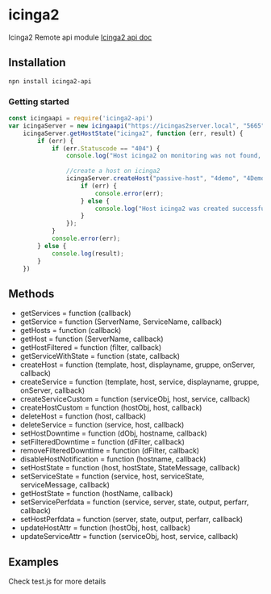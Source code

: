 # icinga2
Icinga2 Remote api module
[Icinga2 api doc](https://docs.icinga.com/icinga2/latest/doc/module/icinga2/chapter/icinga2-api)
## Installation

    npn install icinga2-api
    
### Getting started
``` js
const icingaapi = require('icinga2-api')
var icingaServer = new icingaapi("https://icingas2server.local", "5665", "apiUser", "apiUserPass");
    icingaServer.getHostState("icinga2", function (err, result) {
        if (err) {
            if (err.Statuscode == "404") {
                console.log("Host icinga2 on monitoring was not found, create one");
                
                //create a host on icinga2
                icingaServer.createHost("passive-host", "4demo", "4Demo Server", "adito", servername, function (err, result) {
                    if (err) {
                        console.error(err);
                    } else {
                        console.log("Host icinga2 was created successfull");
                    }
                });
            }
            console.error(err);
        } else {
            console.log(result);
        }
    })
```
## Methods
 - getServices = function (callback)
 - getService = function (ServerName, ServiceName, callback)
 - getHosts = function (callback)
 - getHost = function (ServerName, callback)
 - getHostFiltered = function (filter, callback)
 - getServiceWithState = function (state, callback)
 - createHost = function (template, host, displayname, gruppe, onServer, callback)
 - createService = function (template, host, service, displayname, gruppe, onServer, callback)
 - createServiceCustom = function (serviceObj, host, service, callback)
 - createHostCustom = function (hostObj, host, callback)
 - deleteHost = function (host, callback)
 - deleteService = function (service, host, callback)
 - setHostDowntime = function (dObj, hostname, callback)
 - setFilteredDowntime = function (dFilter, callback)
 - removeFilteredDowntime = function (dFilter, callback)
 - disableHostNotification = function (hostname, callback)
 - setHostState = function (host, hostState, StateMessage, callback)
 - setServiceState = function (service, host, serviceState, serviceMessage, callback)
 - getHostState = function (hostName, callback)
 - setServicePerfdata = function (service, server, state, output, perfarr, callback)
 - setHostPerfdata = function (server, state, output, perfarr, callback)
 - updateHostAttr = function (hostObj, host, callback)
 - updateServiceAttr = function (serviceObj, host, service, callback)

## Examples
Check test.js for more details